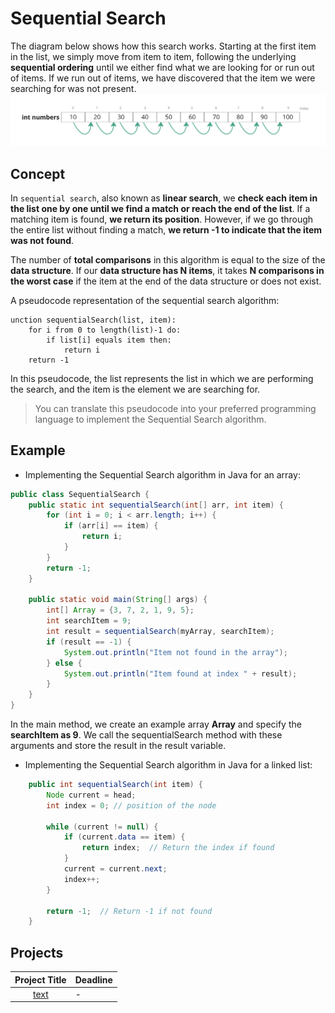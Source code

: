 # Sequential Search

The diagram below shows how this search works. Starting at the first item in the list, we simply move from item to item, following the underlying **sequential ordering** until we either find what we are looking for or run out of items. If we run out of items, we have discovered that the item we were searching for was not present.
<img width="910" alt="Sequential Search" src="https://github.com/SAFCSP-Team/data-structures-and-algorithms-bootcamp/blob/main/data-structures-and-algorithms-101/03-algorithms/01-searching/resources/sequential-search.png" />

## Concept
In `sequential search`, also known as **linear search**, we **check each item in the list one by one until we find a match or reach the end of the list**. If a matching item is found, **we return its position**. However, if we go through the entire list without finding a match, **we return -1 to indicate that the item was not found**.

The number of **total comparisons** in this algorithm is equal to the size of the **data structure**. If our **data structure has N items**, it takes **N comparisons in the worst case** if the item at the end of the data structure or does not exist.

A pseudocode representation of the sequential search algorithm:
```
unction sequentialSearch(list, item):
    for i from 0 to length(list)-1 do:
        if list[i] equals item then:
            return i
    return -1
```
In this pseudocode, the list represents the list in which we are performing the search, and the item is the element we are searching for.
> You can translate this pseudocode into your preferred programming language to implement the Sequential Search algorithm.
## Example 
- Implementing the Sequential Search algorithm in Java for an array:
```java
public class SequentialSearch {
    public static int sequentialSearch(int[] arr, int item) {
        for (int i = 0; i < arr.length; i++) {
            if (arr[i] == item) {
                return i;
            }
        }
        return -1;
    }

    public static void main(String[] args) {
        int[] Array = {3, 7, 2, 1, 9, 5};
        int searchItem = 9;
        int result = sequentialSearch(myArray, searchItem);
        if (result == -1) {
            System.out.println("Item not found in the array");
        } else {
            System.out.println("Item found at index " + result);
        }
    }
}
```
In the main method, we create an example array **Array** and specify the **searchItem as 9**. We call the sequentialSearch method with these arguments and store the result in the result variable.

- Implementing the Sequential Search algorithm in Java for a linked list:
```java
    public int sequentialSearch(int item) {
        Node current = head;
        int index = 0; // position of the node

        while (current != null) {
            if (current.data == item) {
                return index;  // Return the index if found
            }
            current = current.next;
            index++;
        }

        return -1;  // Return -1 if not found
    }
```


## Projects
|Project Title | Deadline |
|:-----------:|:-------------|
|[text](-) | - | 



